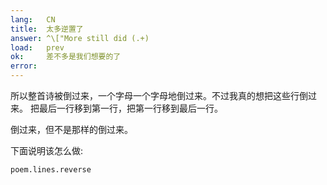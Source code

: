 ```yaml
---
lang:   CN
title:  太多逆置了
answer: ^\["More still did (.+)
load:   prev
ok:     差不多是我们想要的了
error:  
---
```


所以整首诗被倒过来，一个字母一个字母地倒过来。不过我真的想把这些行倒过来。
把最后一行移到第一行，把第一行移到最后一行。

倒过来，但不是那样的倒过来。

下面说明该怎么做:

    poem.lines.reverse
